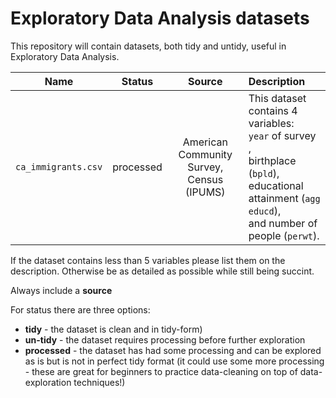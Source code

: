 # Exploratory Data Analysis datasets

This repository will contain datasets, both tidy and untidy, useful in Exploratory Data Analysis.


| Name | Status | Source | Description |
|:----:|:------:|:------:|:-----------|
| `ca_immigrants.csv` | processed | American Community Survey, <br> Census <br> (IPUMS) | This dataset contains 4 variables: <br> `year` of survey  , <br> birthplace (`bpld`), <br> educational attainment (`agg educd`), <br> and number of people (`perwt`). |




If the dataset contains less than 5 variables please list them on the description. Otherwise be as detailed as possible while still being succint. 

Always include a **source**

For status there are three options: 
* **tidy** - the dataset is clean and in tidy-form)
* **un-tidy** - the dataset requires processing before further exploration
* **processed** - the dataset has had some processing and can be explored as is but is not in perfect tidy format (it could use some more processing -  these are great for beginners to practice data-cleaning on top of data-exploration techniques!) 


